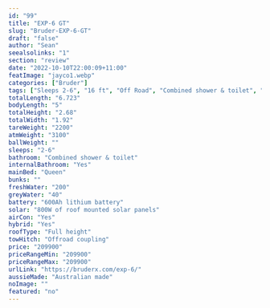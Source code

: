 ```yaml
---
id: "99"
title: "EXP-6 GT"
slug: "Bruder-EXP-6-GT"
draft: "false"
author: "Sean"
seealsolinks: "1"
section: "review"
date: "2022-10-10T22:00:09+11:00"
featImage: "jayco1.webp"
categories: ["Bruder"]
tags: ["Sleeps 2-6", "16 ft", "Off Road", "Combined shower & toilet", "Full height", "Over 100k"]
totalLength: "6.723"
bodyLength: "5"
totalHeight: "2.68"
totalWidth: "1.92"
tareWeight: "2200"
atmWeight: "3100"
ballWeight: ""
sleeps: "2-6"
bathroom: "Combined shower & toilet"
internalBathroom: "Yes"
mainBed: "Queen"
bunks: ""
freshWater: "200"
greyWater: "40"
battery: "600Ah lithium battery"
solar: "800W of roof mounted solar panels"
airCon: "Yes"
hybrid: "Yes"
roofType: "Full height"
towHitch: "Offroad coupling"
price: "209900"
priceRangeMin: "209900"
priceRangeMax: "209900"
urlLink: "https://bruderx.com/exp-6/"
aussieMade: "Australian made"
noImage: ""
featured: "no"
---
```


